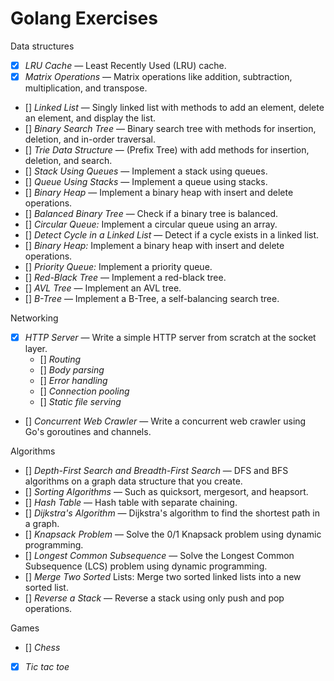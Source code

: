 # Golang Exercises

Data structures

- [x] *LRU Cache* — Least Recently Used (LRU) cache.
- [x] *Matrix Operations* — Matrix operations like addition, subtraction, multiplication, and transpose.
- [] *Linked List* —  Singly linked list with methods to add an element, delete an element, and display the list.
- [] *Binary Search Tree* — Binary search tree with methods for insertion, deletion, and in-order traversal.
- [] *Trie Data Structure* — (Prefix Tree) with add methods for insertion, deletion, and search.
- [] *Stack Using Queues* — Implement a stack using queues.
- [] *Queue Using Stacks* — Implement a queue using stacks.
- [] *Binary Heap* — Implement a binary heap with insert and delete operations.
- [] *Balanced Binary Tree* — Check if a binary tree is balanced.
- [] *Circular Queue:* Implement a circular queue using an array.
- [] *Detect Cycle in a Linked List* — Detect if a cycle exists in a linked list.
- [] *Binary Heap:* Implement a binary heap with insert and delete operations.
- [] *Priority Queue:* Implement a priority queue.
- [] *Red-Black Tree* — Implement a red-black tree.
- [] *AVL Tree* — Implement an AVL tree.
- [] *B-Tree* — Implement a B-Tree, a self-balancing search tree.


Networking

- [x] *HTTP Server* — Write a simple HTTP server from scratch at the socket layer.
  - [] *Routing*
  - [] *Body parsing*
  - [] *Error handling*
  - [] *Connection pooling*
  - [] *Static file serving*
- [] *Concurrent Web Crawler* — Write a concurrent web crawler using Go's goroutines and channels.

Algorithms

- [] *Depth-First Search and Breadth-First Search* — DFS and BFS algorithms on a graph data structure that you create.
- [] *Sorting Algorithms* — Such as quicksort, mergesort, and heapsort.
- [] *Hash Table* — Hash table with separate chaining.
- [] *Dijkstra's Algorithm* — Dijkstra's algorithm to find the shortest path in a graph.
- [] *Knapsack Problem* — Solve the 0/1 Knapsack problem using dynamic programming.
- [] *Longest Common Subsequence* — Solve the Longest Common Subsequence (LCS) problem using dynamic programming.
- [] *Merge Two Sorted* Lists: Merge two sorted linked lists into a new sorted list.
- [] *Reverse a Stack* — Reverse a stack using only push and pop operations.

Games

- [] *Chess*
- [x] *Tic tac toe*
